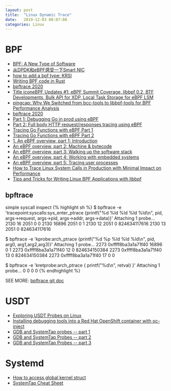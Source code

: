 ```yaml
---
layout: post
title:  "Linux Dynamic Trace"
date:   2019-12-03 00:07:00
categories: Linux
---
```


# BPF
- [BPF: A New Type of Software](http://www.brendangregg.com/blog/2019-12-02/bpf-a-new-type-of-software.html)
- [从DPDK和eBPF感受一下Smart NIC](https://blog.csdn.net/dog250/article/details/103301816)
- [how to add a bpf type: KRSI](https://lore.kernel.org/bpf/kcqxzhenen1b.fsf@jackmanb.zrh.corp.google.com/T/)
- [Writing BPF code in Rust](https://blog.redsift.com/labs/writing-bpf-code-in-rust/)
- [bpftrace 2020](https://mmi.hatenablog.com/entry/2020/12/02/031534)
- [Title iconeBPF Updates #1: eBPF Summit Coverage, libbpf 0.2, BTF Developments, Bulk API for XDP, Local Task Storage for eBPF LSM](https://ebpf.io/news/ebpf-updates-intro)
- [pingcap: Why We Switched from bcc-tools to libbpf-tools for BPF Performance Analysis ](https://en.pingcap.com/blog/why-we-switched-from-bcc-tools-to-libbpf-tools-for-bpf-performance-analysis)
- [bpftrace 2020](https://mmi.hatenablog.com/entry/2020/12/02/031534)
- [Part 1: Debugging Go in prod using eBPF](https://blog.pixielabs.ai/ebpf-function-tracing/post/)
- [Part 2: Full body HTTP request/responses tracing using eBPF](https://blog.pixielabs.ai/ebpf-http-tracing/)
- [Tracing Go Functions with eBPF Part 1](https://www.grant.pizza/blog/tracing-go-functions-with-ebpf-part-1/)
- [Tracing Go Functions with eBPF Part 2](https://www.grant.pizza/blog/tracing-go-functions-with-ebpf-part-2/)
- [1. An eBPF overview, part 1: Introduction](https://www.collabora.com/news-and-blog/blog/2019/04/05/an-ebpf-overview-part-1-introduction/)
- [An eBPF overview, part 2: Machine & bytecode](https://www.collabora.com/news-and-blog/blog/2019/04/15/an-ebpf-overview-part-2-machine-and-bytecode/)
- [An eBPF overview, part 3: Walking up the software stack](https://www.collabora.com/news-and-blog/blog/2019/04/26/an-ebpf-overview-part-3-walking-up-the-software-stack/)
- [An eBPF overview, part 4: Working with embedded systems](https://www.collabora.com/news-and-blog/blog/2019/05/06/an-ebpf-overview-part-4-working-with-embedded-systems/)
- [An eBPF overview, part 5: Tracing user processes](https://www.collabora.com/news-and-blog/blog/2019/05/14/an-ebpf-overview-part-5-tracing-user-processes/)
- [How to Trace Linux System Calls in Production with Minimal Impact on Performance](https://pingcap.com/blog/how-to-trace-linux-system-calls-in-production-with-minimal-impact-on-performance)
- [Tips and Tricks for Writing Linux BPF Applications with libbpf](https://pingcap.com/blog/tips-and-tricks-for-writing-linux-bpf-applications-with-libbpf)



## bpftrace

simple syscall inspect
{% highlight sh %}
$ bpftrace -e 'tracepoint:syscalls:sys_enter_ptrace {printf("%d %ld %ld %ld %ld\n", pid, args->request, args->pid, args->addr, args->data)}'
Attaching 1 probe...
2130 16 2051 0 0
2130 16896 2051 0 1
2130 12 2051 0 824634117616
2130 13 2051 0 824634117616

$ bpftrace -e 'kprobe:arch_ptrace {printf("%d %p %ld %ld %ld\n", pid, arg0, arg1,arg2,arg3)}'
Attaching 1 probe...
2273 0xffff8ba3a1a71f40 16896 0 1
2273 0xffff8ba3a1a71f40 12 0 824634150384
2273 0xffff8ba3a1a71f40 13 0 824634150384
2273 0xffff8ba3a1a71f40 17 0 0

$ bpftrace -e 'kretprobe:arch_ptrace { printf("%d\n", retval) }'
Attaching 1 probe...
0
0
0
0
{% endhighlight %}

SEE MORE: [bpftrace git doc](https://github.com/iovisor/bpftrace/tree/master/docs)

# USDT
- [Exploring USDT Probes on Linux](https://leezhenghui.github.io/linux/2019/03/05/exploring-usdt-on-linux.html)
- [Installing debugging tools into a Red Hat OpenShift container with oc-inject](https://developers.redhat.com/blog/2020/01/15/installing-debugging-tools-into-a-red-hat-openshift-container-with-oc-inject/)
- [GDB and SystemTap probes -- part 1](https://blog.sergiodj.net/2012/03/29/gdb-and-systemtap-probes-part-1.html)
- [GDB and SystemTap Probes -- part 2](https://blog.sergiodj.net/2012/10/27/gdb-and-systemtap-probes-part-2.html)
- [GDB and SystemTap Probes -- part 3](https://blog.sergiodj.net/2012/11/02/gdb-and-systemtap-probes-part-3.html)


# Systemd
- [How to access global kernel struct](https://sourceware.org/systemtap/SystemTap_Beginners_Guide/targetvariables.html)
- [SystemTap Cheat Sheet](https://github.com/calio/systemtap-cheat-sheet)

